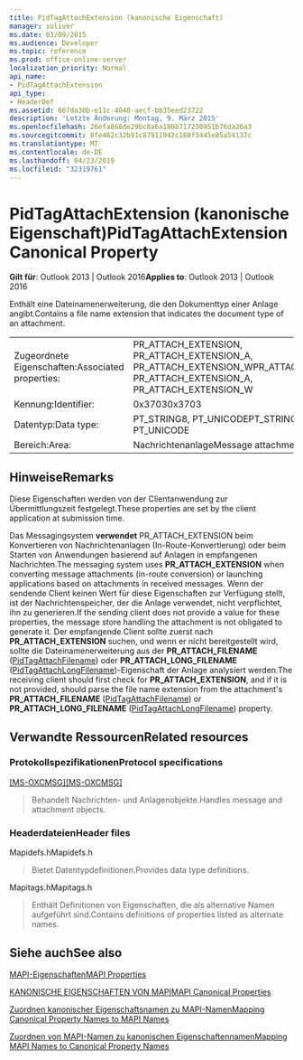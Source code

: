 ```yaml
---
title: PidTagAttachExtension (kanonische Eigenschaft)
manager: soliver
ms.date: 03/09/2015
ms.audience: Developer
ms.topic: reference
ms.prod: office-online-server
localization_priority: Normal
api_name:
- PidTagAttachExtension
api_type:
- HeaderDef
ms.assetid: 667da30b-e11c-4040-aecf-bb35eed23722
description: 'Letzte Änderung: Montag, 9. März 2015'
ms.openlocfilehash: 26efa868de29bc8a6a180b717230951b76da26a3
ms.sourcegitcommit: 8fe462c32b91c87911942c188f3445e85a54137c
ms.translationtype: MT
ms.contentlocale: de-DE
ms.lasthandoff: 04/23/2019
ms.locfileid: "32319761"
---
```

# <a name="pidtagattachextension-canonical-property"></a><span data-ttu-id="1d4c1-103">PidTagAttachExtension (kanonische Eigenschaft)</span><span class="sxs-lookup"><span data-stu-id="1d4c1-103">PidTagAttachExtension Canonical Property</span></span>

  
  
<span data-ttu-id="1d4c1-104">**Gilt für**: Outlook 2013 | Outlook 2016</span><span class="sxs-lookup"><span data-stu-id="1d4c1-104">**Applies to**: Outlook 2013 | Outlook 2016</span></span> 
  
<span data-ttu-id="1d4c1-105">Enthält eine Dateinamenerweiterung, die den Dokumenttyp einer Anlage angibt.</span><span class="sxs-lookup"><span data-stu-id="1d4c1-105">Contains a file name extension that indicates the document type of an attachment.</span></span> 
  
|||
|:-----|:-----|
|<span data-ttu-id="1d4c1-106">Zugeordnete Eigenschaften:</span><span class="sxs-lookup"><span data-stu-id="1d4c1-106">Associated properties:</span></span>  <br/> |<span data-ttu-id="1d4c1-107">PR_ATTACH_EXTENSION, PR_ATTACH_EXTENSION_A, PR_ATTACH_EXTENSION_W</span><span class="sxs-lookup"><span data-stu-id="1d4c1-107">PR_ATTACH_EXTENSION, PR_ATTACH_EXTENSION_A, PR_ATTACH_EXTENSION_W</span></span>  <br/> |
|<span data-ttu-id="1d4c1-108">Kennung:</span><span class="sxs-lookup"><span data-stu-id="1d4c1-108">Identifier:</span></span>  <br/> |<span data-ttu-id="1d4c1-109">0x3703</span><span class="sxs-lookup"><span data-stu-id="1d4c1-109">0x3703</span></span>  <br/> |
|<span data-ttu-id="1d4c1-110">Datentyp:</span><span class="sxs-lookup"><span data-stu-id="1d4c1-110">Data type:</span></span>  <br/> |<span data-ttu-id="1d4c1-111">PT_STRING8, PT_UNICODE</span><span class="sxs-lookup"><span data-stu-id="1d4c1-111">PT_STRING8, PT_UNICODE</span></span>  <br/> |
|<span data-ttu-id="1d4c1-112">Bereich:</span><span class="sxs-lookup"><span data-stu-id="1d4c1-112">Area:</span></span>  <br/> |<span data-ttu-id="1d4c1-113">Nachrichtenanlage</span><span class="sxs-lookup"><span data-stu-id="1d4c1-113">Message attachment</span></span>  <br/> |
   
## <a name="remarks"></a><span data-ttu-id="1d4c1-114">Hinweise</span><span class="sxs-lookup"><span data-stu-id="1d4c1-114">Remarks</span></span>

<span data-ttu-id="1d4c1-115">Diese Eigenschaften werden von der Clientanwendung zur Übermittlungszeit festgelegt.</span><span class="sxs-lookup"><span data-stu-id="1d4c1-115">These properties are set by the client application at submission time.</span></span> 
  
<span data-ttu-id="1d4c1-116">Das Messagingsystem **verwendet** PR_ATTACH_EXTENSION beim Konvertieren von Nachrichtenanlagen (In-Route-Konvertierung) oder beim Starten von Anwendungen basierend auf Anlagen in empfangenen Nachrichten.</span><span class="sxs-lookup"><span data-stu-id="1d4c1-116">The messaging system uses **PR_ATTACH_EXTENSION** when converting message attachments (in-route conversion) or launching applications based on attachments in received messages.</span></span> <span data-ttu-id="1d4c1-117">Wenn der sendende Client keinen Wert für diese Eigenschaften zur Verfügung stellt, ist der Nachrichtenspeicher, der die Anlage verwendet, nicht verpflichtet, ihn zu generieren.</span><span class="sxs-lookup"><span data-stu-id="1d4c1-117">If the sending client does not provide a value for these properties, the message store handling the attachment is not obligated to generate it.</span></span> <span data-ttu-id="1d4c1-118">Der empfangende Client sollte zuerst nach **PR_ATTACH_EXTENSION** suchen, und wenn er nicht bereitgestellt wird, sollte die Dateinamenerweiterung aus der **PR_ATTACH_FILENAME** ([PidTagAttachFilename](pidtagattachfilename-canonical-property.md)) oder **PR_ATTACH_LONG_FILENAME** ([PidTagAttachLongFilename](pidtagattachlongfilename-canonical-property.md))-Eigenschaft der Anlage analysiert werden.</span><span class="sxs-lookup"><span data-stu-id="1d4c1-118">The receiving client should first check for **PR_ATTACH_EXTENSION**, and if it is not provided, should parse the file name extension from the attachment's **PR_ATTACH_FILENAME** ([PidTagAttachFilename](pidtagattachfilename-canonical-property.md)) or **PR_ATTACH_LONG_FILENAME** ([PidTagAttachLongFilename](pidtagattachlongfilename-canonical-property.md)) property.</span></span> 
  
## <a name="related-resources"></a><span data-ttu-id="1d4c1-119">Verwandte Ressourcen</span><span class="sxs-lookup"><span data-stu-id="1d4c1-119">Related resources</span></span>

### <a name="protocol-specifications"></a><span data-ttu-id="1d4c1-120">Protokollspezifikationen</span><span class="sxs-lookup"><span data-stu-id="1d4c1-120">Protocol specifications</span></span>

<span data-ttu-id="1d4c1-121">[[MS-OXCMSG]](https://msdn.microsoft.com/library/7fd7ec40-deec-4c06-9493-1bc06b349682%28Office.15%29.aspx)</span><span class="sxs-lookup"><span data-stu-id="1d4c1-121">[[MS-OXCMSG]](https://msdn.microsoft.com/library/7fd7ec40-deec-4c06-9493-1bc06b349682%28Office.15%29.aspx)</span></span>
  
> <span data-ttu-id="1d4c1-122">Behandelt Nachrichten- und Anlagenobjekte.</span><span class="sxs-lookup"><span data-stu-id="1d4c1-122">Handles message and attachment objects.</span></span>
    
### <a name="header-files"></a><span data-ttu-id="1d4c1-123">Headerdateien</span><span class="sxs-lookup"><span data-stu-id="1d4c1-123">Header files</span></span>

<span data-ttu-id="1d4c1-124">Mapidefs.h</span><span class="sxs-lookup"><span data-stu-id="1d4c1-124">Mapidefs.h</span></span>
  
> <span data-ttu-id="1d4c1-125">Bietet Datentypdefinitionen.</span><span class="sxs-lookup"><span data-stu-id="1d4c1-125">Provides data type definitions.</span></span>
    
<span data-ttu-id="1d4c1-126">Mapitags.h</span><span class="sxs-lookup"><span data-stu-id="1d4c1-126">Mapitags.h</span></span>
  
> <span data-ttu-id="1d4c1-127">Enthält Definitionen von Eigenschaften, die als alternative Namen aufgeführt sind.</span><span class="sxs-lookup"><span data-stu-id="1d4c1-127">Contains definitions of properties listed as alternate names.</span></span>
    
## <a name="see-also"></a><span data-ttu-id="1d4c1-128">Siehe auch</span><span class="sxs-lookup"><span data-stu-id="1d4c1-128">See also</span></span>



[<span data-ttu-id="1d4c1-129">MAPI-Eigenschaften</span><span class="sxs-lookup"><span data-stu-id="1d4c1-129">MAPI Properties</span></span>](mapi-properties.md)
  
[<span data-ttu-id="1d4c1-130">KANONISCHE EIGENSCHAFTEN VON MAPI</span><span class="sxs-lookup"><span data-stu-id="1d4c1-130">MAPI Canonical Properties</span></span>](mapi-canonical-properties.md)
  
[<span data-ttu-id="1d4c1-131">Zuordnen kanonischer Eigenschaftsnamen zu MAPI-Namen</span><span class="sxs-lookup"><span data-stu-id="1d4c1-131">Mapping Canonical Property Names to MAPI Names</span></span>](mapping-canonical-property-names-to-mapi-names.md)
  
[<span data-ttu-id="1d4c1-132">Zuordnen von MAPI-Namen zu kanonischen Eigenschaftennamen</span><span class="sxs-lookup"><span data-stu-id="1d4c1-132">Mapping MAPI Names to Canonical Property Names</span></span>](mapping-mapi-names-to-canonical-property-names.md)

